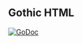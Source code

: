 ## Gothic HTML

[![GoDoc](https://godoc.org/github.com/AdamColton/gothic/gothichtml?status.svg)](https://godoc.org/github.com/AdamColton/gothic/gothichtml)
